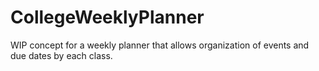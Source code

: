 # CollegeWeeklyPlanner
WIP concept for a weekly planner that allows organization of events and due dates by each class.
